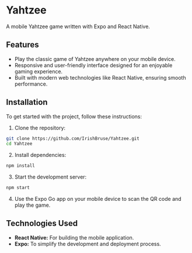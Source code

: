 # Yahtzee

A mobile Yahtzee game written with Expo and React Native.

## Features

- Play the classic game of Yahtzee anywhere on your mobile device.
- Responsive and user-friendly interface designed for an enjoyable gaming experience.
- Built with modern web technologies like React Native, ensuring smooth performance.

## Installation

To get started with the project, follow these instructions:

1. Clone the repository:

```bash
git clone https://github.com/IrishBruse/Yahtzee.git
cd Yahtzee
```

2. Install dependencies:

```bash
npm install
```

3. Start the development server:

```bash
npm start
```

4. Use the Expo Go app on your mobile device to scan the QR code and play the game.

## Technologies Used

- **React Native:** For building the mobile application.
- **Expo:** To simplify the development and deployment process.
